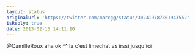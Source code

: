 ```yaml
---
layout: status
originalUrl: 'https://twitter.com/marcgg/status/302419787361943552'
isReply: true
date: 2013-02-15 14:11:10
---
```


@CamilleRoux aha ok ^^ la c'est limechat vs irssi jusqu'ici

